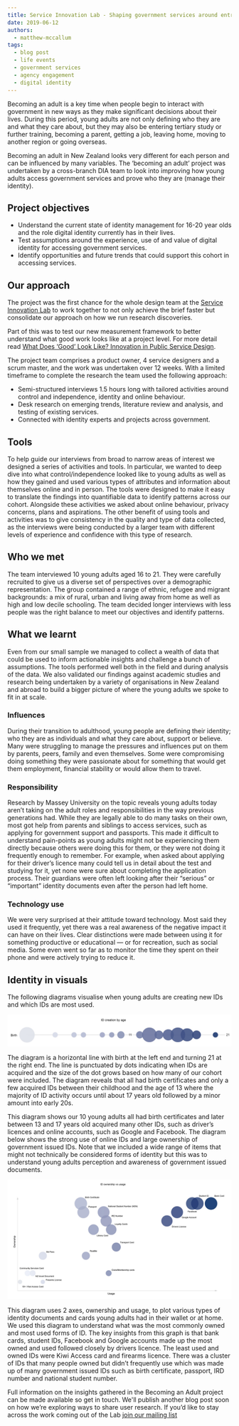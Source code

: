 ```yaml
---
title: Service Innovation Lab - Shaping government services around entry to adulthood 
date: 2019-06-12
authors:
  - matthew-mccallum
tags:
  - blog post
  - life events
  - government services
  - agency engagement
  - digital identity
---
```


Becoming an adult is a key time when people begin to interact with government in new ways as they make significant decisions about their lives. During this period, young adults are not only defining who they are and what they care about, but they may also be entering tertiary study or further training, becoming a parent, getting a job, leaving home, moving to another region or going overseas.

Becoming an adult in New Zealand looks very different for each person and can be influenced by many variables. The ‘becoming an adult’ project was undertaken by a cross-branch DIA team to look into improving how young adults access government services and prove who they are (manage their identity).

## Project objectives

- Understand the current state of identity management for 16-20 year olds and the role digital identity currently has in their lives.
- Test assumptions around the experience, use of and value of digital identity for accessing government services.
- Identify opportunities and future trends that could support this cohort in accessing services.

## Our approach

The project was the first chance for the whole design team at the [Service Innovation Lab](https://serviceinnovationlab.github.io/) to work together to not only achieve the brief faster but consolidate our approach on how we run research discoveries.

Part of this was to test our new measurement framework to better understand what good work looks like at a project level. For more detail read [What Does ‘Good’ Look Like? Innovation in Public Service Design](https://www.digital.govt.nz/blog/what-does-good-look-like/).

The project team comprises a product owner, 4 service designers and a scrum master, and the work was undertaken over 12 weeks.
With a limited timeframe to complete the research the team used the following approach:

- Semi-structured interviews 1.5 hours long with tailored activities around control and independence, identity and online behaviour.
- Desk research on emerging trends, literature review and analysis, and testing of existing services.
- Connected with identity experts and projects across government.

## Tools

To help guide our interviews from broad to narrow areas of interest we designed a series of activities and tools. In particular, we wanted to deep dive into what control/independence looked like to young adults as well as how they gained and used various types of attributes and information about themselves online and in person.
The tools were designed to make it easy to translate the findings into quantifiable data to identify patterns across our cohort. Alongside these activities we asked about online behaviour, privacy concerns, plans and aspirations.
The other benefit of using tools and activities was to give consistency in the quality and type of data collected, as the interviews were being conducted by a larger team with different levels of experience and confidence with this type of research.

## Who we met

The team interviewed 10 young adults aged 16 to 21. They were carefully recruited to give us a diverse set of perspectives over a demographic representation.
The group contained a range of ethnic, refugee and migrant backgrounds: a mix of rural, urban and living away from home as well as high and low decile schooling. The team decided longer interviews with less people was the right balance to meet our objectives and identify patterns.

## What we learnt

Even from our small sample we managed to collect a wealth of data that could be used to inform actionable insights and challenge a bunch of assumptions. The tools performed well both in the field and during analysis of the data. We also validated our findings against academic studies and research being undertaken by a variety of organisations in New Zealand and abroad to build a bigger picture of where the young adults we spoke to fit in at scale.

### Influences

During their transition to adulthood, young people are defining their identity; who they are as individuals and what they care about, support or believe. Many were struggling to manage the pressures and influences put on them by parents, peers, family and even themselves. Some were compromising doing something they were passionate about for something that would get them employment, financial stability or would allow them to travel.

### Responsibility

Research by Massey University on the topic reveals young adults today aren’t taking on the adult roles and responsibilities in the way previous generations had. While they are legally able to do many tasks on their own, most got help from parents and siblings to access services, such as applying for government support and passports.
This made it difficult to understand pain-points as young adults might not be experiencing them directly because others were doing this for them, or they were not doing it frequently enough to remember. For example, when asked about applying for their driver’s licence many could tell us in detail about the test and studying for it, yet none were sure about completing the application process. Their guardians were often left looking after their “serious” or “important” identity documents even after the person had left home.

### Technology use

We were very surprised at their attitude toward technology. Most said they used it frequently, yet there was a real awareness of the negative impact it can have on their lives. Clear distinctions were made between using it for something productive or educational — or for recreation, such as social media. Some even went so far as to monitor the time they spent on their phone and were actively trying to reduce it.

## Identity in visuals

The following diagrams visualise when young adults are creating new IDs and which IDs are most used.  

![ID timeline: creation by age](/assets/media/Becoming-an-adult/idcreation2.jpg)
<figcaption>The diagram is a horizontal line with birth at the left end and turning 21 at the right end. The line is punctuated by dots indicating when IDs are acquired and the size of the dot grows based on how many of our cohort were included. The diagram reveals that all had birth certificates and only a few acquired IDs between their childhood and the age of 13 where the majority of ID activity occurs until about 17 years old followed by a minor amount into early 20s.
</figcaption>

This diagram shows our 10 young adults all had birth certificates and later between 13 and 17 years old acquired many other IDs, such as driver’s licences and online accounts, such as Google and Facebook. The diagram below shows the strong use of online IDs and large ownership of government issued IDs. Note that we included a wide range of items that might not technically be considered forms of identity but this was to understand young adults perception and awareness of government issued documents.

![ID ownership vs usage](/assets/media/Becoming-an-adult/idownership2.jpg)
<figcaption>This diagram uses 2 axes, ownership and usage, to plot various types of identity documents and cards young adults had in their wallet or at home. We used this diagram to understand what was the most commonly owned and most used forms of ID. The key insights from this graph is that bank cards, student IDs, Facebook and Google accounts made up the most owned and used followed closely by drivers licence. The least used and owned IDs were Kiwi Access card and firearms licence. There was a cluster of IDs that many people owned but didn’t frequently use which was made up of many government issued IDs such as birth certificate, passport, IRD number and national student number.
</figcaption>

Full information on the insights gathered in the Becoming an Adult project can be made available so get in touch.  We'll publish another blog post soon on how we’re exploring ways to share user research. If you’d like to stay across the work coming out of the Lab [join our mailing list](https://confirmsubscription.com/h/j/7AA94B673345A7D5)
